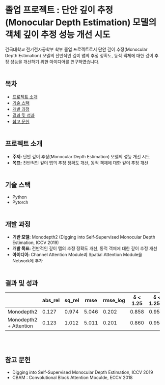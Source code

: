 
# 졸업 프로젝트 : 단안 깊이 추정(Monocular Depth Estimation) 모델의 객체 깊이 추정 성능 개선 시도

건국대학교 전기전자공학부 학부 졸업 프로젝트로서 단안 깊이 추정(Monocular Depth Estimation) 모델의 전반적인 깊이 맵의 추정 정확도, 동적 객체에 대한 깊이 추정 성능을 개선하기 위한 아이디어를 연구하였습니다.
<br/><br/>

## 목차
- [프로젝트 소개](#프로젝트-소개)
- [기술 스택](#기술-스택)
- [개발 과정](#개발-과정)
- [결과 및 성과](#결과-및-성과)
- [참고 문헌](#참고-문헌)
<br/><br/>

## 프로젝트 소개
- **주제:** 단안 깊이 추정(Monocular Depth Estimation) 모델의 성능 개선 시도
- **목표:** 전반적인 깊이 맵의 추정 정확도 개선, 동적 객체에 대한 깊이 추정 개선
<br/><br/>

## 기술 스택
- Python
- Pytorch
<br/><br/>

## 개발 과정
- **기반 모델:** Monodepth2 (Digging into Self-Supervised Monocular Depth Estimation, ICCV 2019)
- **개발 목표:** 전반적인 깊이 맵의 추정 정확도 개선, 동적 객체에 대한 깊이 추정 개선
- **아이디어:** Channel Attention Module괴 Spatial Attention Module을 Network에 추가 
<br/><br/>

## 결과 및 성과
|                        | abs_rel | sq_rel |  rmse  | rmse_log | δ < 1.25 | δ < 1.25^2 | δ < 1.25^3 |
|------------------------|---------|--------|--------|----------|----------|------------|------------|
|       Monodepth2       | 0.127   | 0.974  | 5.046  | 0.202    | 0.858    | 0.956      | 0.980      |
| Monodepth2 + Attention | 0.123   | 1.012  | 5.011  | 0.201    | 0.860    | 0.955      | 0.981      |
<br/><br/>

## 참고 문헌
- Digging into Self-Supervised Monocular Depth Estimation, ICCV 2019
- CBAM : Convolutional Block Attention Moculde, ECCV 2018
